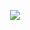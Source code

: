 

<p align="center">
  <a href="https://skillicons.dev">
    <img src="https://skillicons.dev/icons?i=go,javascript,ubuntu,python,git,neovim,mysql" />
  </a>
</p>


